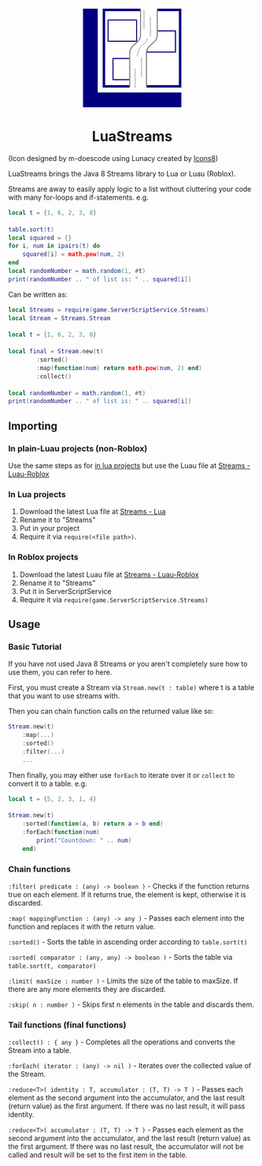 <p align="center"><img src="https://github.com/m-doescode/LuaStreams/raw/master/docs/logo.png"></p>
<h1 align="center">LuaStreams</h1>

(Icon designed by m-doescode using Lunacy created by [Icons8](https://icons8.com/))

LuaStreams brings the Java 8 Streams library to Lua or Luau (Roblox).

Streams are away to easily apply logic to a list without cluttering your code with many for-loops and if-statements.
e.g.
```lua
local t = {1, 6, 2, 3, 8}

table.sort(t)
local squared = {}
for i, num in ipairs(t) do
	squared[i] = math.pow(num, 2)
end
local randomNumber = math.random(1, #t)
print(randomNumber .. " of list is: " .. squared[i]) 
```
Can be written as:
```lua
local Streams = require(game.ServerScriptService.Streams)
local Stream = Streams.Stream

local t = {1, 6, 2, 3, 8}

local final = Stream.new(t)
		:sorted()
		:map(function(num) return math.pow(num, 2) end)
		:collect()

local randomNumber = math.random(1, #t)
print(randomNumber .. " of list is: " .. squared[i]) 
```

## Importing
### In plain-Luau projects (non-Roblox)
Use the same steps as for [in lua projects](#in-lua-projects) but use the Luau file at [Streams - Luau-Roblox](https://github.com/m-doescode/LuaStreams/blob/master/Streams%20-%20Luau-Roblox.lua)
### In Lua projects
1. Download the latest Lua file at [Streams - Lua](https://github.com/m-doescode/LuaStreams/blob/master/Streams%20-%20Lua.lua)
2. Rename it to "Streams"
3. Put in your project
4. Require it via ```require(<file path>)```.

### In Roblox projects
1. Download the latest Luau file at [Streams - Luau-Roblox](https://github.com/m-doescode/LuaStreams/blob/master/Streams%20-%20Luau-Roblox.lua)
2. Rename it to "Streams"
3. Put it in ServerScriptService
4. Require it via ```require(game.ServerScriptService.Streams)```

## Usage
### Basic Tutorial
If you have not used Java 8 Streams or you aren't completely sure how to use them, you can refer to here.

First, you must create a Stream via `Stream.new(t : table)` where t is a table that you want to use streams with.

Then you can chain function calls on the returned value like so:
```lua
Stream.new(t)
	:map(...)
	:sorted()
	:filter(...)
	...
```
Then finally, you may either use `forEach` to iterate over it or `collect` to convert it to a table.
e.g.
```lua
local t = {5, 2, 3, 1, 4}

Stream.new(t)
	:sorted(function(a, b) return a > b end)
	:forEach(function(num)
		print("Countdown: " .. num)
	end)
```
### Chain functions
`:filter( predicate : (any) -> boolean )` - Checks if the function returns true on each element. If it returns true, the element is kept, otherwise it is discarded.

`:map( mappingFunction : (any) -> any )` - Passes each element into the function and replaces it with the return value.

`:sorted()` - Sorts the table in ascending order according to `table.sort(t)`

`:sorted( comparator : (any, any) -> boolean )` - Sorts the table via `table.sort(t, comparator)`

`:limit( maxSize : number )` - Limits the size of the table to maxSize. If there are any more elements they are discarded.

`:skip( n : number )` - Skips first n elements in the table and discards them.

### Tail functions (final functions)
`:collect() : { any }` - Completes all the operations and converts the Stream into a table.

`:forEach( iterator : (any) -> nil )` - Iterates over the collected value of the Stream.

`:reduce<T>( identity : T, accumulator : (T, T) -> T )` - Passes each element as the second argument into the accumulator, and the last result (return value) as the first argument. If there was no last result, it will pass identity.

`:reduce<T>( accumulator : (T, T) -> T )` - Passes each element as the second argument into the accumulator, and the last result (return value) as the first argument. If there was no last result, the accumulator will not be called and result will be set to the first item in the table.